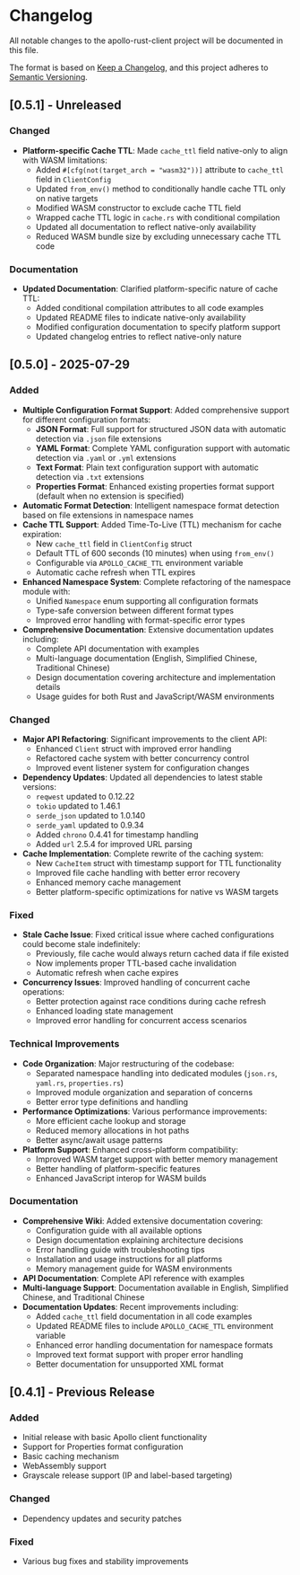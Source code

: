 # Changelog

All notable changes to the apollo-rust-client project will be documented in this file.

The format is based on [Keep a Changelog](https://keepachangelog.com/en/1.0.0/),
and this project adheres to [Semantic Versioning](https://semver.org/spec/v2.0.0.html).

## [0.5.1] - Unreleased

### Changed

- **Platform-specific Cache TTL**: Made `cache_ttl` field native-only to align with WASM limitations:
  - Added `#[cfg(not(target_arch = "wasm32"))]` attribute to `cache_ttl` field in `ClientConfig`
  - Updated `from_env()` method to conditionally handle cache TTL only on native targets
  - Modified WASM constructor to exclude cache TTL field
  - Wrapped cache TTL logic in `cache.rs` with conditional compilation
  - Updated all documentation to reflect native-only availability
  - Reduced WASM bundle size by excluding unnecessary cache TTL code

### Documentation

- **Updated Documentation**: Clarified platform-specific nature of cache TTL:
  - Added conditional compilation attributes to all code examples
  - Updated README files to indicate native-only availability
  - Modified configuration documentation to specify platform support
  - Updated changelog entries to reflect native-only nature

## [0.5.0] - 2025-07-29

### Added

- **Multiple Configuration Format Support**: Added comprehensive support for different configuration formats:
  - **JSON Format**: Full support for structured JSON data with automatic detection via `.json` file extensions
  - **YAML Format**: Complete YAML configuration support with automatic detection via `.yaml` or `.yml` extensions
  - **Text Format**: Plain text configuration support with automatic detection via `.txt` extensions
  - **Properties Format**: Enhanced existing properties format support (default when no extension is specified)
- **Automatic Format Detection**: Intelligent namespace format detection based on file extensions in namespace names
- **Cache TTL Support**: Added Time-To-Live (TTL) mechanism for cache expiration:
  - New `cache_ttl` field in `ClientConfig` struct
  - Default TTL of 600 seconds (10 minutes) when using `from_env()`
  - Configurable via `APOLLO_CACHE_TTL` environment variable
  - Automatic cache refresh when TTL expires
- **Enhanced Namespace System**: Complete refactoring of the namespace module with:
  - Unified `Namespace` enum supporting all configuration formats
  - Type-safe conversion between different format types
  - Improved error handling with format-specific error types
- **Comprehensive Documentation**: Extensive documentation updates including:
  - Complete API documentation with examples
  - Multi-language documentation (English, Simplified Chinese, Traditional Chinese)
  - Design documentation covering architecture and implementation details
  - Usage guides for both Rust and JavaScript/WASM environments

### Changed

- **Major API Refactoring**: Significant improvements to the client API:
  - Enhanced `Client` struct with improved error handling
  - Refactored cache system with better concurrency control
  - Improved event listener system for configuration changes
- **Dependency Updates**: Updated all dependencies to latest stable versions:
  - `reqwest` updated to 0.12.22
  - `tokio` updated to 1.46.1
  - `serde_json` updated to 1.0.140
  - `serde_yaml` updated to 0.9.34
  - Added `chrono` 0.4.41 for timestamp handling
  - Added `url` 2.5.4 for improved URL parsing
- **Cache Implementation**: Complete rewrite of the caching system:
  - New `CacheItem` struct with timestamp support for TTL functionality
  - Improved file cache handling with better error recovery
  - Enhanced memory cache management
  - Better platform-specific optimizations for native vs WASM targets

### Fixed

- **Stale Cache Issue**: Fixed critical issue where cached configurations could become stale indefinitely:
  - Previously, file cache would always return cached data if file existed
  - Now implements proper TTL-based cache invalidation
  - Automatic refresh when cache expires
- **Concurrency Issues**: Improved handling of concurrent cache operations:
  - Better protection against race conditions during cache refresh
  - Enhanced loading state management
  - Improved error handling for concurrent access scenarios

### Technical Improvements

- **Code Organization**: Major restructuring of the codebase:
  - Separated namespace handling into dedicated modules (`json.rs`, `yaml.rs`, `properties.rs`)
  - Improved module organization and separation of concerns
  - Better error type definitions and handling
- **Performance Optimizations**: Various performance improvements:
  - More efficient cache lookup and storage
  - Reduced memory allocations in hot paths
  - Better async/await usage patterns
- **Platform Support**: Enhanced cross-platform compatibility:
  - Improved WASM target support with better memory management
  - Better handling of platform-specific features
  - Enhanced JavaScript interop for WASM builds

### Documentation

- **Comprehensive Wiki**: Added extensive documentation covering:
  - Configuration guide with all available options
  - Design documentation explaining architecture decisions
  - Error handling guide with troubleshooting tips
  - Installation and usage instructions for all platforms
  - Memory management guide for WASM environments
- **API Documentation**: Complete API reference with examples
- **Multi-language Support**: Documentation available in English, Simplified Chinese, and Traditional Chinese
- **Documentation Updates**: Recent improvements including:
  - Added `cache_ttl` field documentation in all code examples
  - Updated README files to include `APOLLO_CACHE_TTL` environment variable
  - Enhanced error handling documentation for namespace formats
  - Improved text format support with proper error handling
  - Better documentation for unsupported XML format

## [0.4.1] - Previous Release

### Added

- Initial release with basic Apollo client functionality
- Support for Properties format configuration
- Basic caching mechanism
- WebAssembly support
- Grayscale release support (IP and label-based targeting)

### Changed

- Dependency updates and security patches

### Fixed

- Various bug fixes and stability improvements
